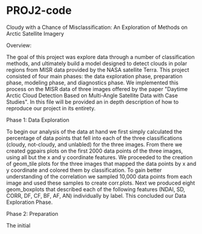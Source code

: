 # PROJ2-code
Cloudy with a Chance of Misclassification: An Exploration of Methods on Arctic Satellite Imagery

Overview:

The goal of this project was explore data through a number of classification methods, and ultimately build a model designed to detect clouds in polar regions from MISR data provided by the NASA satellite Terra. This project consisted of four main phases: the data exploration phase, preparation phase, modeling phase, and diagnostics phase. We implemented this process on the MISR data of three images offered by the paper "Daytime Arctic Cloud Detection Based on Multi-Angle Satellite Data with Case Studies". In this file will be provided an in depth description of how to reproduce our project in its entirety. 

Phase 1: Data Exploration

To begin our analysis of the data at hand we first simply calculated the percentage of data points that fell into each of the three classifications (cloudy, not-cloudy, and unlabled) for the three images. From there we created ggpairs plots on the first 2000 data points of the three images, using all but the x and y coordinate features. We proceeded to the creation of geom_tile plots for the three images that mapped the data points by x and y coordinate and colored them by classification. To gain better understanding of the correlation we sampled 10,000 data points from each image and used these samples to create corr.plots. Next we produced eight geom_boxplots that described each of the following features (NDAI, SD, CORR, DF, CF, BF, AF, AN) individually by label. This concluded our Data Exploration Phase.

Phase 2: Preparation

The initial 
